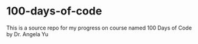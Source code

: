 # 100-days-of-code
 This is a source repo for my progress on course named 100 Days of Code by Dr. Angela Yu
